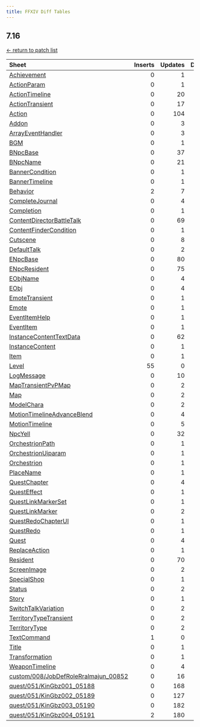 ```yaml
---
title: FFXIV Diff Tables
---
```

## 7.16

[← return to patch list](https://makar8000.github.io/ffxiv-diff/)

| Sheet | Inserts | Updates | Deletes | Reorders |
| :---- | ------: | ------: | ------: | -------: |
| [Achievement](Achievement) |       0 |       1 |       0 |        0 |
| [ActionParam](ActionParam) |       0 |       1 |       0 |        0 |
| [ActionTimeline](ActionTimeline) |       0 |      20 |       0 |        0 |
| [ActionTransient](ActionTransient) |       0 |      17 |       0 |        0 |
| [Action](Action) |       0 |     104 |       0 |        0 |
| [Addon](Addon) |       0 |       3 |       0 |        0 |
| [ArrayEventHandler](ArrayEventHandler) |       0 |       3 |       0 |        0 |
| [BGM](BGM) |       0 |       1 |       0 |        0 |
| [BNpcBase](BNpcBase) |       0 |      37 |       0 |        0 |
| [BNpcName](BNpcName) |       0 |      21 |       0 |        0 |
| [BannerCondition](BannerCondition) |       0 |       1 |       0 |        0 |
| [BannerTimeline](BannerTimeline) |       0 |       1 |       0 |        0 |
| [Behavior](Behavior) |       2 |       7 |       0 |        0 |
| [CompleteJournal](CompleteJournal) |       0 |       4 |       0 |        0 |
| [Completion](Completion) |       0 |       1 |       0 |        0 |
| [ContentDirectorBattleTalk](ContentDirectorBattleTalk) |       0 |      69 |       0 |        0 |
| [ContentFinderCondition](ContentFinderCondition) |       0 |       1 |       0 |        0 |
| [Cutscene](Cutscene) |       0 |       8 |       0 |        0 |
| [DefaultTalk](DefaultTalk) |       0 |       2 |       0 |        0 |
| [ENpcBase](ENpcBase) |       0 |      80 |       0 |        0 |
| [ENpcResident](ENpcResident) |       0 |      75 |       0 |        0 |
| [EObjName](EObjName) |       0 |       4 |       0 |        0 |
| [EObj](EObj) |       0 |       4 |       0 |        0 |
| [EmoteTransient](EmoteTransient) |       0 |       1 |       0 |        0 |
| [Emote](Emote) |       0 |       1 |       0 |        0 |
| [EventItemHelp](EventItemHelp) |       0 |       1 |       0 |        0 |
| [EventItem](EventItem) |       0 |       1 |       0 |        0 |
| [InstanceContentTextData](InstanceContentTextData) |       0 |      62 |       0 |        0 |
| [InstanceContent](InstanceContent) |       0 |       1 |       0 |        0 |
| [Item](Item) |       0 |       1 |       0 |        0 |
| [Level](Level) |      55 |       0 |       0 |        0 |
| [LogMessage](LogMessage) |       0 |      10 |       0 |        0 |
| [MapTransientPvPMap](MapTransientPvPMap) |       0 |       2 |       0 |        0 |
| [Map](Map) |       0 |       2 |       0 |        0 |
| [ModelChara](ModelChara) |       0 |       2 |       0 |        0 |
| [MotionTimelineAdvanceBlend](MotionTimelineAdvanceBlend) |       0 |       4 |       0 |        0 |
| [MotionTimeline](MotionTimeline) |       0 |       5 |       0 |        0 |
| [NpcYell](NpcYell) |       0 |      32 |       0 |        0 |
| [OrchestrionPath](OrchestrionPath) |       0 |       1 |       0 |        0 |
| [OrchestrionUiparam](OrchestrionUiparam) |       0 |       1 |       0 |        0 |
| [Orchestrion](Orchestrion) |       0 |       1 |       0 |        0 |
| [PlaceName](PlaceName) |       0 |       1 |       0 |        0 |
| [QuestChapter](QuestChapter) |       0 |       4 |       0 |        0 |
| [QuestEffect](QuestEffect) |       0 |       1 |       0 |        0 |
| [QuestLinkMarkerSet](QuestLinkMarkerSet) |       0 |       1 |       0 |        0 |
| [QuestLinkMarker](QuestLinkMarker) |       0 |       2 |       0 |        0 |
| [QuestRedoChapterUI](QuestRedoChapterUI) |       0 |       1 |       0 |        0 |
| [QuestRedo](QuestRedo) |       0 |       1 |       0 |        0 |
| [Quest](Quest) |       0 |       4 |       0 |        0 |
| [ReplaceAction](ReplaceAction) |       0 |       1 |       0 |        0 |
| [Resident](Resident) |       0 |      70 |       0 |        0 |
| [ScreenImage](ScreenImage) |       0 |       2 |       0 |        0 |
| [SpecialShop](SpecialShop) |       0 |       1 |       0 |        0 |
| [Status](Status) |       0 |       2 |       0 |        0 |
| [Story](Story) |       0 |       1 |       0 |        0 |
| [SwitchTalkVariation](SwitchTalkVariation) |       0 |       2 |       0 |        0 |
| [TerritoryTypeTransient](TerritoryTypeTransient) |       0 |       2 |       0 |        0 |
| [TerritoryType](TerritoryType) |       0 |       2 |       0 |        0 |
| [TextCommand](TextCommand) |       1 |       0 |       0 |        0 |
| [Title](Title) |       0 |       1 |       0 |        0 |
| [Transformation](Transformation) |       0 |       1 |       0 |        0 |
| [WeaponTimeline](WeaponTimeline) |       0 |       4 |       0 |        0 |
| [custom/008/JobDefRoleRralmajun_00852](custom/008/JobDefRoleRralmajun_00852) |       0 |      16 |       0 |        0 |
| [quest/051/KinGbz001_05188](quest/051/KinGbz001_05188) |       0 |     168 |       0 |        0 |
| [quest/051/KinGbz002_05189](quest/051/KinGbz002_05189) |       0 |     127 |       0 |        0 |
| [quest/051/KinGbz003_05190](quest/051/KinGbz003_05190) |       0 |     182 |       0 |        0 |
| [quest/051/KinGbz004_05191](quest/051/KinGbz004_05191) |       2 |     180 |       0 |        0 |